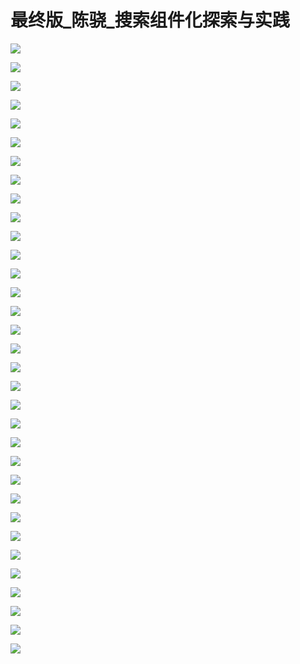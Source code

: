 # 最终版_陈骁_搜索组件化探索与实践

![](https://raw.githubusercontent.com/hellojd2018/ms_document/master/Qcon/Qcon_shanghai_2018/images/094605491IrchJd/201905130946_4.png)


![](https://raw.githubusercontent.com/hellojd2018/ms_document/master/Qcon/Qcon_shanghai_2018/images/094605491IrchJd/201905130946_5.png)


![](https://raw.githubusercontent.com/hellojd2018/ms_document/master/Qcon/Qcon_shanghai_2018/images/094605491IrchJd/201905130946_6.png)


![](https://raw.githubusercontent.com/hellojd2018/ms_document/master/Qcon/Qcon_shanghai_2018/images/094605491IrchJd/201905130946_7.png)


![](https://raw.githubusercontent.com/hellojd2018/ms_document/master/Qcon/Qcon_shanghai_2018/images/094605491IrchJd/201905130946_8.png)


![](https://raw.githubusercontent.com/hellojd2018/ms_document/master/Qcon/Qcon_shanghai_2018/images/094605491IrchJd/201905130946_9.png)


![](https://raw.githubusercontent.com/hellojd2018/ms_document/master/Qcon/Qcon_shanghai_2018/images/094605491IrchJd/201905130946_10.png)


![](https://raw.githubusercontent.com/hellojd2018/ms_document/master/Qcon/Qcon_shanghai_2018/images/094605491IrchJd/201905130946_11.png)


![](https://raw.githubusercontent.com/hellojd2018/ms_document/master/Qcon/Qcon_shanghai_2018/images/094605491IrchJd/201905130946_12.png)


![](https://raw.githubusercontent.com/hellojd2018/ms_document/master/Qcon/Qcon_shanghai_2018/images/094605491IrchJd/201905130946_13.png)


![](https://raw.githubusercontent.com/hellojd2018/ms_document/master/Qcon/Qcon_shanghai_2018/images/094605491IrchJd/201905130946_14.png)


![](https://raw.githubusercontent.com/hellojd2018/ms_document/master/Qcon/Qcon_shanghai_2018/images/094605491IrchJd/201905130946_15.png)


![](https://raw.githubusercontent.com/hellojd2018/ms_document/master/Qcon/Qcon_shanghai_2018/images/094605491IrchJd/201905130946_16.png)


![](https://raw.githubusercontent.com/hellojd2018/ms_document/master/Qcon/Qcon_shanghai_2018/images/094605491IrchJd/201905130946_17.png)


![](https://raw.githubusercontent.com/hellojd2018/ms_document/master/Qcon/Qcon_shanghai_2018/images/094605491IrchJd/201905130946_18.png)


![](https://raw.githubusercontent.com/hellojd2018/ms_document/master/Qcon/Qcon_shanghai_2018/images/094605491IrchJd/201905130946_19.png)


![](https://raw.githubusercontent.com/hellojd2018/ms_document/master/Qcon/Qcon_shanghai_2018/images/094605491IrchJd/201905130946_20.png)


![](https://raw.githubusercontent.com/hellojd2018/ms_document/master/Qcon/Qcon_shanghai_2018/images/094605491IrchJd/201905130946_21.png)


![](https://raw.githubusercontent.com/hellojd2018/ms_document/master/Qcon/Qcon_shanghai_2018/images/094605491IrchJd/201905130946_22.png)


![](https://raw.githubusercontent.com/hellojd2018/ms_document/master/Qcon/Qcon_shanghai_2018/images/094605491IrchJd/201905130946_23.png)


![](https://raw.githubusercontent.com/hellojd2018/ms_document/master/Qcon/Qcon_shanghai_2018/images/094605491IrchJd/201905130946_24.png)


![](https://raw.githubusercontent.com/hellojd2018/ms_document/master/Qcon/Qcon_shanghai_2018/images/094605491IrchJd/201905130946_25.png)


![](https://raw.githubusercontent.com/hellojd2018/ms_document/master/Qcon/Qcon_shanghai_2018/images/094605491IrchJd/201905130946_26.png)


![](https://raw.githubusercontent.com/hellojd2018/ms_document/master/Qcon/Qcon_shanghai_2018/images/094605491IrchJd/201905130946_27.png)


![](https://raw.githubusercontent.com/hellojd2018/ms_document/master/Qcon/Qcon_shanghai_2018/images/094605491IrchJd/201905130946_28.png)


![](https://raw.githubusercontent.com/hellojd2018/ms_document/master/Qcon/Qcon_shanghai_2018/images/094605491IrchJd/201905130946_29.png)


![](https://raw.githubusercontent.com/hellojd2018/ms_document/master/Qcon/Qcon_shanghai_2018/images/094605491IrchJd/201905130946_30.png)


![](https://raw.githubusercontent.com/hellojd2018/ms_document/master/Qcon/Qcon_shanghai_2018/images/094605491IrchJd/201905130946_31.png)


![](https://raw.githubusercontent.com/hellojd2018/ms_document/master/Qcon/Qcon_shanghai_2018/images/094605491IrchJd/201905130946_32.png)


![](https://raw.githubusercontent.com/hellojd2018/ms_document/master/Qcon/Qcon_shanghai_2018/images/094605491IrchJd/201905130946_33.png)


![](https://raw.githubusercontent.com/hellojd2018/ms_document/master/Qcon/Qcon_shanghai_2018/images/094605491IrchJd/201905130946_34.png)


![](https://raw.githubusercontent.com/hellojd2018/ms_document/master/Qcon/Qcon_shanghai_2018/images/094605491IrchJd/201905130946_35.png)


![](https://raw.githubusercontent.com/hellojd2018/ms_document/master/Qcon/Qcon_shanghai_2018/images/094605491IrchJd/201905130946_36.png)


